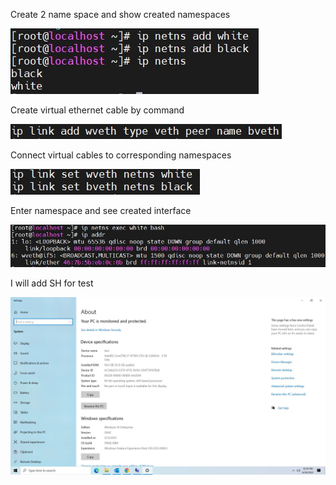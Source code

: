 

Create 2 name space and show created namespaces

![imagename](/image/1.jpg)

Create virtual ethernet cable by command

![imagename](/image/2.jpg)

Connect virtual cables to corresponding namespaces

![imagename](/image/3.jpg)

Enter namespace and see created interface

![imagename](/image/4.jpg)

I will add SH for test

![imagename](/image/Properties.jpg)

